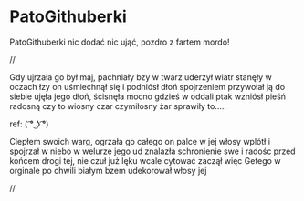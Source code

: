 # PatoGithuberki
PatoGithuberki nic dodać nic ująć, pozdro z fartem mordo!

//

Gdy ujrzała go był maj, pachniały bzy
w twarz uderzył wiatr stanęły w oczach łzy
on uśmiechnął się i podniósł dłoń spojrzeniem przywołał ją
do siebie ujęła jego dłoń, ścisnęła mocno gdzieś w oddali ptak wzniósł pieśń radosną czy to wiosny czar czymiłosny żar sprawiły to.....

ref: ( ͡° ͜ʖ ͡°)

Ciepłem swoich warg, ogrzała go całego
on palce w jej włosy wplótł i spojrzał w niebo
w welurze jego ud znalazła schronienie swe
i radośc przed końcem drogi tej, nie czuł już lęku wcale
cytować zaczął więc Getego w orginale
po chwili białym bzem udekorował włosy jej

//
